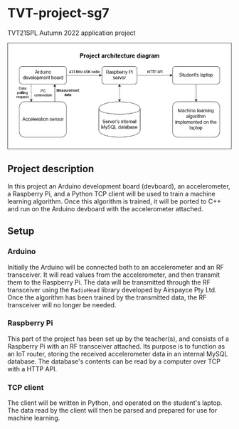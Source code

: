 # TVT-project-sg7
TVT21SPL Autumn 2022 application project

![Project architecture diagram](documentation/Project-architecture.jpg)

## Project description
In this project an Arduino development board (devboard), an accelerometer, a Raspberry Pi, and a Python TCP client will be used to train a machine learning algorithm.
Once this algorithm is trained, it will be ported to C++ and run on the Arduino devboard with the accelerometer attached.

## Setup
### Arduino
Initially the Arduino will be connected both to an accelerometer and an RF transceiver.
It will read values from the accelerometer, and then transmit them to the Raspberry Pi.
The data will be transmitted through the RF transceiver using the `RadioHead` library developed by Airspayce Pty Ltd.
Once the algorithm has been trained by the transmitted data, the RF transceiver will no longer be needed.

### Raspberry Pi
This part of the project has been set up by the teacher(s), and consists of a Raspberry Pi with an RF transceiver attached.
Its purpose is to function as an IoT router, storing the received accelerometer data in an internal MySQL database.
The database's contents can be read by a computer over TCP with a HTTP API.

### TCP client
The client will be written in Python, and operated on the student's laptop.
The data read by the client will then be parsed and prepared for use for machine learning.
